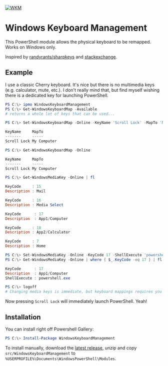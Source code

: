 [![WKM](https://img.shields.io/powershellgallery/v/WindowsKeyboardManagement.svg?style=for-the-badge&label=WKM&logo=powershell)](https://www.powershellgallery.com/packages/WindowsKeyboardManagement)

Windows Keyboard Management
===========================
This PowerShell module allows the physical keyboard to be remapped. Works on Windows only.

Inspired by [randyrants/sharpkeys](https://github.com/randyrants/sharpkeys) and [stackexchange](https://superuser.com/questions/400864/make-media-button-on-keyboard-open-winamp-instead-of-wmp).


Example
-------
I use a classic Cherry keyboard. It's nice but there is no multimedia keys (e.g. calculator, mute, etc.). I don't really mind that, but find myself wishing there is a dedicated key for launching PowerShell.

```powershell
PS C:\> ipmo WindowsKeyboardManagement
PS C:\> Get-WindowsKeyboardMap -Available
# returns a whole lot of keys that can be used...

PS C:\> Set-WindowsKeyboardMap -Online -KeyName 'Scroll Lock' -MapTo 'My Computer'

KeyName     MapTo
-------     -----
Scroll Lock My Computer

PS C:\> Get-WindowsKeyboardMap -Online

KeyName     MapTo
-------     -----
Scroll Lock My Computer

PS C:\> Get-WindowsMediaKey -Online | fl

KeyCode     : 15
Description : Mail

KeyCode     : 16
Description : Media Select

KeyCode      : 17
Description  : App1/Computer

KeyCode     : 18
Description : App2/Calculator

KeyCode     : 7
Description : Home

PS C:\> Set-WindowsMediaKey -Online -KeyCode 17 -ShellExecute 'powershell.exe'
PS C:\> Get-WindowsMediaKey -Online | where { $_.KeyCode -eq 17 } | fl

KeyCode      : 17
Description  : App1/Computer
ShellExecute : powershell.exe

PS C:\> logoff
# Changing media keys is immediate, but keyboard mappings requires you to login again

```

Now pressing `Scroll Lock` will immediately launch PowerShell. Yeah!


Installation
------------
You can install right off Powershell Gallery:

```powershell
PS C:\> Install-Package WindowsKeyboardManagement
```

To install manually, download the [latest release](https://github.com/imacks/windowskeyboardmanagement/releases), unzip and copy `src/WindowsKeyboardManagement` to `%USERPROFILE%\Documents\WindowsPowerShell\Modules`.
